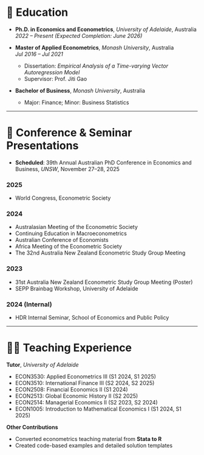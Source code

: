 # 📖 Education  
- **Ph.D. in Economics and Econometrics**, *University of Adelaide*, Australia  
  *2022 – Present (Expected Completion: June 2026)*  

- **Master of Applied Econometrics**, *Monash University*, Australia  
  *Jul 2016 – Jul 2021*  
  - Dissertation: *Empirical Analysis of a Time-varying Vector Autoregression Model*  
  - Supervisor: Prof. Jiti Gao  

- **Bachelor of Business**, *Monash University*, Australia  
  - Major: Finance; Minor: Business Statistics  

---

# 💬 Conference & Seminar Presentations  
- **Scheduled**: 39th Annual Australian PhD Conference in Economics and Business, *UNSW*, November 27–28, 2025  

### 2025  
- World Congress, Econometric Society  

### 2024  
- Australasian Meeting of the Econometric Society  
- Continuing Education in Macroeconometrics  
- Australian Conference of Economists  
- Africa Meeting of the Econometric Society  
- The 32nd Australia New Zealand Econometric Study Group Meeting  

### 2023  
- 31st Australia New Zealand Econometric Study Group Meeting (Poster)  
- SEPP Brainbag Workshop, University of Adelaide  

### 2024 (Internal)  
- HDR Internal Seminar, School of Economics and Public Policy  

---

# 🧑‍🏫 Teaching Experience  
**Tutor**, *University of Adelaide*  

- ECON3530: Applied Econometrics III (S1 2024, S1 2025)  
- ECON3510: International Finance III (S2 2024, S2 2025)  
- ECON2508: Financial Economics II (S1 2024)  
- ECON2513: Global Economic History II (S2 2025)  
- ECON2514: Managerial Economics II (S2 2023, S2 2024)  
- ECON1005: Introduction to Mathematical Economics I (S1 2024, S1 2025)  

**Other Contributions**  
- Converted econometrics teaching material from **Stata to R**  
- Created code-based examples and detailed solution templates  
